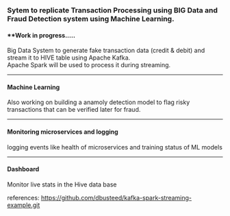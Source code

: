 ### Sytem to replicate Transaction Processing using BIG Data and Fraud Detection system using Machine Learning.
#### **Work in progress.....

Big Data System to generate fake transaction data (credit &amp; debit) and stream it to HIVE table using Apache Kafka. \
Apache Spark will be used to process it during streaming.
<hr>

#### Machine Learning
Also working on building a anamoly detection model to flag risky transactions that can be verified later for fraud.
<hr>

#### Monitoring microservices and logging
logging events like health of microservices and training status of ML models
<hr>

#### Dashboard
Monitor live stats in the Hive data base


references:
https://github.com/dbusteed/kafka-spark-streaming-example.git
